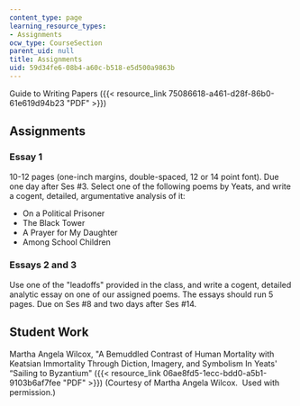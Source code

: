 ```yaml
---
content_type: page
learning_resource_types:
- Assignments
ocw_type: CourseSection
parent_uid: null
title: Assignments
uid: 59d34fe6-08b4-a60c-b518-e5d500a9863b
---
```


Guide to Writing Papers ({{< resource_link 75086618-a461-d28f-86b0-61e619d94b23 "PDF" >}})

Assignments
-----------

### Essay 1

10-12 pages (one-inch margins, double-spaced, 12 or 14 point font). Due one day after Ses #3. Select one of the following poems by Yeats, and write a cogent, detailed, argumentative analysis of it:

*   On a Political Prisoner
*   The Black Tower
*   A Prayer for My Daughter
*   Among School Children

### Essays 2 and 3

Use one of the "leadoffs" provided in the class, and write a cogent, detailed analytic essay on one of our assigned poems. The essays should run 5 pages. Due on Ses #8 and two days after Ses #14.

Student Work
------------

Martha Angela Wilcox, "A Bemuddled Contrast of Human Mortality with Keatsian Immortality Through Diction, Imagery, and Symbolism In Yeats' “Sailing to Byzantium" ({{< resource_link 06ae8fd5-1ecc-bdd0-a5b1-9103b6af7fee "PDF" >}}) (Courtesy of Martha Angela Wilcox.  Used with permission.)